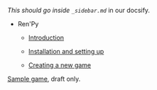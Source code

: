 *This should go inside `_sidebar.md`*  in our docsify.

- Ren'Py

  - [Introduction](introduction.md)
  - [Installation and setting up](installation.md)
  
  - [Creating a new game](creating_a_new_game.md)



[Sample game](codes/Aling_Nena_VN), draft only.

